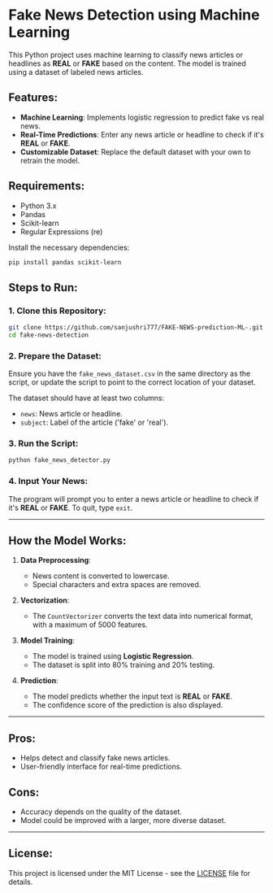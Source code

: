 

# **Fake News Detection using Machine Learning**

This Python project uses machine learning to classify news articles or headlines as **REAL** or **FAKE** based on the content. The model is trained using a dataset of labeled news articles.

## **Features**:
- **Machine Learning**: Implements logistic regression to predict fake vs real news.
- **Real-Time Predictions**: Enter any news article or headline to check if it's **REAL** or **FAKE**.
- **Customizable Dataset**: Replace the default dataset with your own to retrain the model.

## **Requirements**:
- Python 3.x
- Pandas
- Scikit-learn
- Regular Expressions (re)

Install the necessary dependencies:
```bash
pip install pandas scikit-learn
```

## **Steps to Run**:

### 1. Clone this Repository:
```bash
git clone https://github.com/sanjushri777/FAKE-NEWS-prediction-ML-.git
cd fake-news-detection
```

### 2. Prepare the Dataset:
Ensure you have the `fake_news_dataset.csv` in the same directory as the script, or update the script to point to the correct location of your dataset.

The dataset should have at least two columns:
- `news`: News article or headline.
- `subject`: Label of the article ('fake' or 'real').

### 3. Run the Script:
```bash
python fake_news_detector.py
```

### 4. Input Your News:
The program will prompt you to enter a news article or headline to check if it's **REAL** or **FAKE**. To quit, type `exit`.

---

## **How the Model Works**:

1. **Data Preprocessing**:
   - News content is converted to lowercase.
   - Special characters and extra spaces are removed.
   
2. **Vectorization**:
   - The `CountVectorizer` converts the text data into numerical format, with a maximum of 5000 features.

3. **Model Training**:
   - The model is trained using **Logistic Regression**.
   - The dataset is split into 80% training and 20% testing.

4. **Prediction**:
   - The model predicts whether the input text is **REAL** or **FAKE**.
   - The confidence score of the prediction is also displayed.

---

## **Pros**:
- Helps detect and classify fake news articles.
- User-friendly interface for real-time predictions.

## **Cons**:
- Accuracy depends on the quality of the dataset.
- Model could be improved with a larger, more diverse dataset.

---

## **License**:
This project is licensed under the MIT License - see the [LICENSE](LICENSE) file for details.

